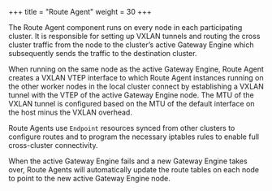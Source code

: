 +++
title =  "Route Agent"
weight = 30
+++

The Route Agent component runs on every node in each participating cluster. It is responsible for setting up VXLAN tunnels and routing the
cross cluster traffic from the node to the cluster’s active Gateway Engine which subsequently sends the traffic to the destination cluster.

When running on the same node as the active Gateway Engine, Route Agent creates a VXLAN VTEP interface to which Route Agent instances
running on the other worker nodes in the local cluster connect by establishing a VXLAN tunnel with the VTEP of the active Gateway Engine
node. The MTU of the VXLAN tunnel is configured based on the MTU of the default interface on the host minus the VXLAN overhead.

Route Agents use `Endpoint` resources synced from other clusters to configure routes and to program the necessary iptables rules to enable
full cross-cluster connectivity.

When the active Gateway Engine fails and a new Gateway Engine takes over, Route Agents will automatically update the route tables on each
node to point to the new active Gateway Engine node.
